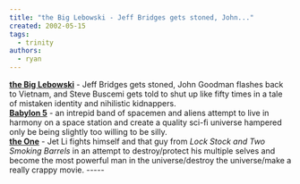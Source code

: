 ```yaml
---
title: "the Big Lebowski - Jeff Bridges gets stoned, John..."
created: 2002-05-15
tags: 
  - trinity
authors: 
  - ryan
---
```


**[the Big Lebowski](http://us.imdb.com/Title?0118715)** - Jeff Bridges gets stoned, John Goodman flashes back to Vietnam, and Steve Buscemi gets told to shut up like fifty times in a tale of mistaken identity and nihilistic kidnappers.  
**[Babylon 5](http://us.imdb.com/Title?0105946)** - an intrepid band of spacemen and aliens attempt to live in harmony on a space station and create a quality sci-fi universe hampered only be being slightly too willing to be silly.  
**[the One](http://us.imdb.com/Title?0267804)** - Jet Li fights himself and that guy from _Lock Stock and Two Smoking Barrels_ in an attempt to destroy/protect his multiple selves and become the most powerful man in the universe/destroy the universe/make a really crappy movie. -----
